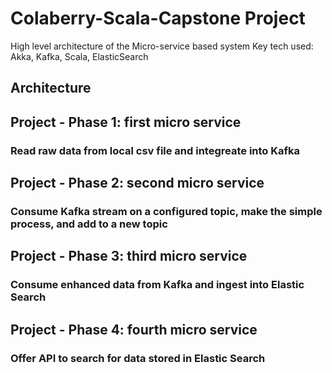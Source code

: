# Colaberry-Scala-Capstone Project 
High level architecture of the Micro-service based system
Key tech used: Akka, Kafka, Scala, ElasticSearch

## Architecture


## Project - Phase 1: first micro service 
### Read raw data from local csv file and integreate into Kafka

## Project - Phase 2: second micro service 
### Consume Kafka stream on a configured topic, make the simple process, and add to a new topic 

## Project - Phase 3: third micro service
### Consume enhanced data from Kafka and ingest into Elastic Search 

## Project - Phase 4: fourth micro service 
### Offer API to search for data stored in Elastic Search 





